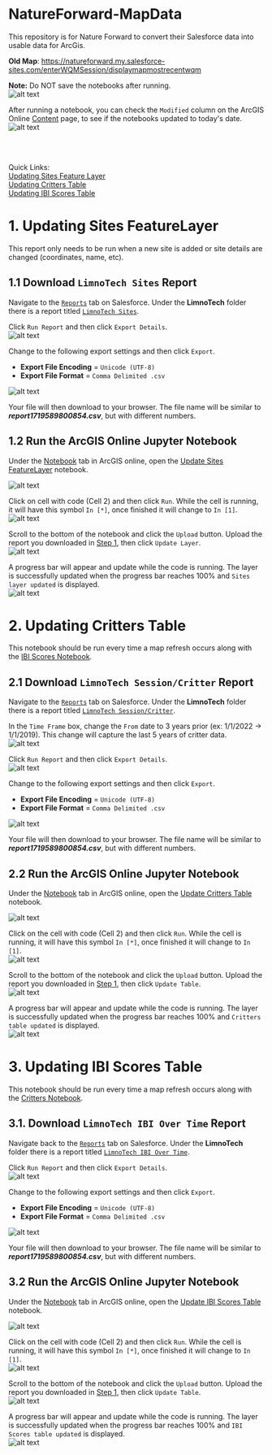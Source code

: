 # NatureForward-MapData

This repository is for Nature Forward to convert their Salesforce data into usable data for ArcGis.

**Old Map**: https://natureforward.my.salesforce-sites.com/enterWQMSession/displaymapmostrecentwqm

**Note:** Do NOT save the notebooks after running.  
![alt text](images/leave.png)

After running a notebook, you can check the `Modified` column on the ArcGIS Online [Content](https://anshome.maps.arcgis.com/home/content.html?sortField=modified&sortOrder=desc&view=table&folder=6c942c2f53de4053ad864e756ff9484d#my) page, to see if the notebooks updated to today's date.  
![alt text](images/modified.png)

<br />
<br />

Quick Links:  
[Updating Sites Feature Layer](#1-updating-sites-featurelayer)  
[Updating Critters Table](#2-updating-critters-table)  
[Updating IBI Scores Table](#3-updating-ibi-scores-table)

# 1. Updating Sites FeatureLayer

This report only needs to be run when a new site is added or site details are changed (coordinates, name, etc).

## 1.1 Download `LimnoTech Sites` Report

Navigate to the [`Reports`](https://natureforward.my.salesforce.com/00O/o) tab on Salesforce. Under the **LimnoTech** folder there is a report titled [`LimnoTech Sites`](https://natureforward.my.salesforce.com/00OUw000001pS05).

Click `Run Report` and then click `Export Details`.  
![alt text](images/report_buttons.png)

Change to the following export settings and then click `Export`.

- **Export File Encoding** = `Unicode (UTF-8)`
- **Export File Format** = `Comma Delimited .csv`

![alt text](images/export_page.png)

Your file will then download to your browser. The file name will be similar to **_report1719589800854.csv_**, but with different numbers.

## 1.2 Run the ArcGIS Online Jupyter Notebook

Under the [Notebook](https://anshome.maps.arcgis.com/home/notebook/notebookhome.html) tab in ArcGIS online, open the [Update Sites FeatureLayer]() notebook.

![alt text](images/sites_cells.png)

Click on cell with code (Cell 2) and then click `Run`. While the cell is running, it will have this symbol `In [*]`, once finished it will change to `In [1]`.  
![alt text](images/run_notebook.png)

Scroll to the bottom of the notebook and click the `Upload` button. Upload the report you downloaded in [Step 1](#11-download-limnotech-sites-report), then click `Update Layer`.  
![alt text](images/sites_upload.png)

A progress bar will appear and update while the code is running. The layer is successfully updated when the progress bar reaches 100% and `Sites layer updated` is displayed.  
![alt text](images/sites_updated.png)

# 2. Updating Critters Table

This notebook should be run every time a map refresh occurs along with the [IBI Scores Notebook](#3-updating-ibi-scores-table).

## 2.1 Download `LimnoTech Session/Critter` Report

Navigate to the [`Reports`](https://natureforward.my.salesforce.com/00O/o) tab on Salesforce. Under the **LimnoTech** folder there is a report titled [`LimnoTech Session/Critter`](https://natureforward.my.salesforce.com/00OUw000001htqH).

In the `Time Frame` box, change the `From` date to 3 years prior (ex: 1/1/2022 -> 1/1/2019). This change will capture the last 5 years of critter data.  
![alt text](images/date_range.png)

Click `Run Report` and then click `Export Details`.  
![alt text](images/report_buttons.png)

Change to the following export settings and then click `Export`.

- **Export File Encoding** = `Unicode (UTF-8)`
- **Export File Format** = `Comma Delimited .csv`

![alt text](images/export_page.png)

Your file will then download to your browser. The file name will be similar to **_report1719589800854.csv_**, but with different numbers.

## 2.2 Run the ArcGIS Online Jupyter Notebook

Under the [Notebook](https://anshome.maps.arcgis.com/home/notebook/notebookhome.html) tab in ArcGIS online, open the [Update Critters Table](https://anshome.maps.arcgis.com/home/notebook/notebook.html?id=c49b75f26cd945b4bcf5e3faa6f7e858) notebook.

![alt text](images/critters_cells.png)

Click on the cell with code (Cell 2) and then click `Run`. While the cell is running, it will have this symbol `In [*]`, once finished it will change to `In [1]`.  
![alt text](images/run_notebook.png)

Scroll to the bottom of the notebook and click the `Upload` button. Upload the report you downloaded in [Step 1](#11-download-limnotech-sites-report), then click `Update Table`.  
![alt text](images/critters_upload.png)

A progress bar will appear and update while the code is running. The layer is successfully updated when the progress bar reaches 100% and `Critters table updated` is displayed.  
![alt text](images/critters_updated.png)

# 3. Updating IBI Scores Table

This notebook should be run every time a map refresh occurs along with the [Critters Notebook](#2-updating-critters-table).

## 3.1. Download `LimnoTech IBI Over Time` Report

Navigate back to the [`Reports`](https://natureforward.my.salesforce.com/00O/o) tab on Salesforce. Under the **LimnoTech** folder there is a report titled [`LimnoTech IBI Over Time`](https://natureforward.my.salesforce.com/00OUw000001huj7).

Click `Run Report` and then click `Export Details`.  
![alt text](images/report_buttons.png)

Change to the following export settings and then click `Export`.

- **Export File Encoding** = `Unicode (UTF-8)`
- **Export File Format** = `Comma Delimited .csv`

![alt text](images/export_page.png)

Your file will then download to your browser. The file name will be similar to **_report1719589800854.csv_**, but with different numbers.

## 3.2 Run the ArcGIS Online Jupyter Notebook

Under the [Notebook](https://anshome.maps.arcgis.com/home/notebook/notebookhome.html) tab in ArcGIS online, open the [Update IBI Scores Table](https://anshome.maps.arcgis.com/home/notebook/notebook.html?id=bb8de15473674581ada5d5ed64b019d5) notebook.

![alt text](images/ibi_cells.png)

Click on the cell with code (Cell 2) and then click `Run`. While the cell is running, it will have this symbol `In [*]`, once finished it will change to `In [1]`.  
![alt text](images/run_notebook.png)

Scroll to the bottom of the notebook and click the `Upload` button. Upload the report you downloaded in [Step 1](#11-download-limnotech-sites-report), then click `Update Table`.  
![alt text](images/ibi_upload.png)

A progress bar will appear and update while the code is running. The layer is successfully updated when the progress bar reaches 100% and `IBI Scores table updated` is displayed.  
![alt text](images/ibi_updated.png)

